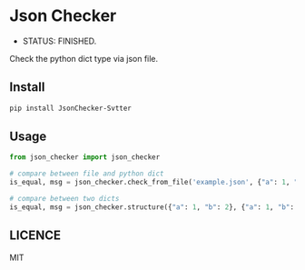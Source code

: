 # Json Checker

- STATUS: FINISHED.


Check the python dict type via json file.


## Install


```bash
pip install JsonChecker-Svtter
```


## Usage



```python
from json_checker import json_checker

# compare between file and python dict
is_equal, msg = json_checker.check_from_file('example.json', {"a": 1, "b": 2})

# compare between two dicts
is_equal, msg = json_checker.structure({"a": 1, "b": 2}, {"a": 1, "b": 2})

```


## LICENCE

MIT
